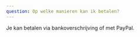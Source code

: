 ```yaml
---
question: Op welke manieren kan ik betalen?
---
```

Je kan betalen via bankoverschrijving of met PayPal.
